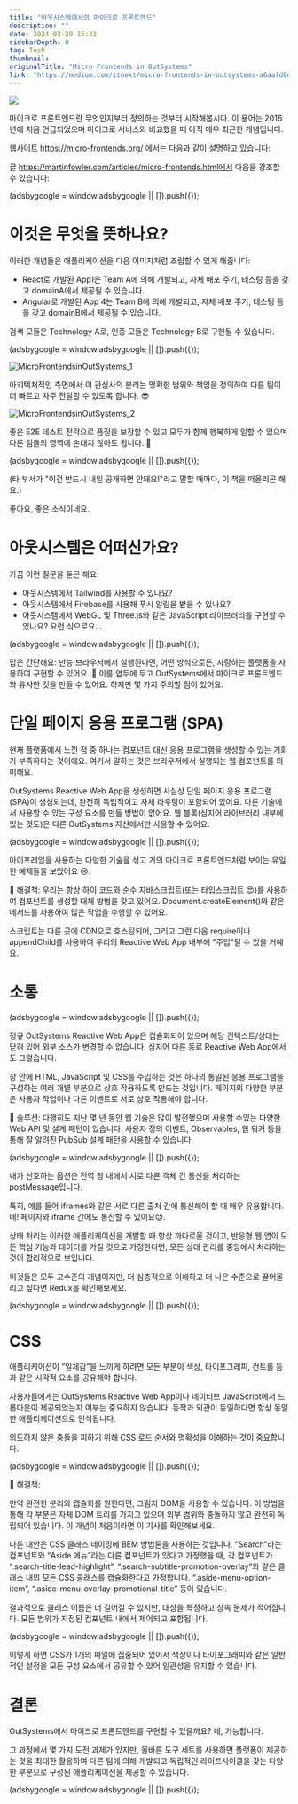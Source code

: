 ```yaml
---
title: "아웃시스템에서의 마이크로 프론트엔드"
description: ""
date: 2024-03-29 15:33
sidebarDepth: 0
tag: Tech
thumbnail: 
originalTitle: "Micro Frontends in OutSystems"
link: "https://medium.com/itnext/micro-frontends-in-outsystems-a6aafd0d0e65"
---
```



<img src="./img/MicroFrontendsinOutSystems_0.png" />

마이크로 프론트엔드란 무엇인지부터 정의하는 것부터 시작해봅시다. 이 용어는 2016년에 처음 언급되었으며 마이크로 서비스와 비교했을 때 아직 매우 최근한 개념입니다.

웹사이트 https://micro-frontends.org/ 에서는 다음과 같이 설명하고 있습니다:

글 https://martinfowler.com/articles/micro-frontends.html에서 다음을 강조할 수 있습니다:

<!-- ui-log 수평형 -->
<ins class="adsbygoogle"
  style="display:block"
  data-ad-client="ca-pub-4877378276818686"
  data-ad-slot="9743150776"
  data-ad-format="auto"
  data-full-width-responsive="true"></ins>
<component is="script">
(adsbygoogle = window.adsbygoogle || []).push({});
</component>

# 이것은 무엇을 뜻하나요?

이러한 개념들은 애플리케이션을 다음 이미지처럼 조립할 수 있게 해줍니다:

- React로 개발된 App1은 Team A에 의해 개발되고, 자체 배포 주기, 테스팅 등을 갖고 domainA에서 제공될 수 있습니다.
- Angular로 개발된 App 4는 Team B에 의해 개발되고, 자체 배포 주기, 테스팅 등을 갖고 domainB에서 제공될 수 있습니다.

검색 모듈은 Technology A로, 인증 모듈은 Technology B로 구현될 수 있습니다.

<!-- ui-log 수평형 -->
<ins class="adsbygoogle"
  style="display:block"
  data-ad-client="ca-pub-4877378276818686"
  data-ad-slot="9743150776"
  data-ad-format="auto"
  data-full-width-responsive="true"></ins>
<component is="script">
(adsbygoogle = window.adsbygoogle || []).push({});
</component>

![MicroFrontendsinOutSystems_1](./img/MicroFrontendsinOutSystems_1.png)

아키텍처적인 측면에서 이 관심사의 분리는 명확한 범위와 책임을 정의하여 다른 팀이 더 빠르고 자주 전달할 수 있도록 합니다. 😎

![MicroFrontendsinOutSystems_2](./img/MicroFrontendsinOutSystems_2.png)

좋은 E2E 테스트 전략으로 품질을 보장할 수 있고 모두가 함께 행복하게 일할 수 있으며 다른 팀들의 영역에 손대지 않아도 됩니다. 🧀

<!-- ui-log 수평형 -->
<ins class="adsbygoogle"
  style="display:block"
  data-ad-client="ca-pub-4877378276818686"
  data-ad-slot="9743150776"
  data-ad-format="auto"
  data-full-width-responsive="true"></ins>
<component is="script">
(adsbygoogle = window.adsbygoogle || []).push({});
</component>

(타 부서가 "이건 반드시 내일 공개하면 안돼요!"라고 말할 때마다, 이 책을 떠올리곤 해요.)

좋아요, 좋은 소식이네요.

# 아웃시스템은 어떠신가요?

가끔 이런 질문을 듣곤 해요:
- 아웃시스템에서 Tailwind를 사용할 수 있나요?
- 아웃시스템에서 Firebase를 사용해 푸시 알림을 받을 수 있나요?
- 아웃시스템에서 WebGL 및 Three.js와 같은 JavaScript 라이브러리를 구현할 수 있나요?
요런 식으로요...

<!-- ui-log 수평형 -->
<ins class="adsbygoogle"
  style="display:block"
  data-ad-client="ca-pub-4877378276818686"
  data-ad-slot="9743150776"
  data-ad-format="auto"
  data-full-width-responsive="true"></ins>
<component is="script">
(adsbygoogle = window.adsbygoogle || []).push({});
</component>

답은 간단해요: 만능 브라우저에서 실행된다면, 어떤 방식으로든, 사랑하는 플랫폼을 사용하여 구현할 수 있어요. 🥰
이를 염두에 두고 OutSystems에서 마이크로 프론트엔드와 유사한 것을 만들 수 있어요. 하지만 몇 가지 주의할 점이 있어요.

# 단일 페이지 응용 프로그램 (SPA)

현재 플랫폼에서 느낀 점 중 하나는 컴포넌트 대신 응용 프로그램을 생성할 수 있는 기회가 부족하다는 것이에요. 여기서 말하는 것은 브라우저에서 실행되는 웹 컴포넌트를 의미해요.

OutSystems Reactive Web App을 생성하면 사실상 단일 페이지 응용 프로그램 (SPA)이 생성되는데, 완전히 독립적이고 자체 라우팅이 포함되어 있어요. 
다른 기술에서 사용할 수 있는 구성 요소를 만들 방법이 없어요. 웹 블록(심지어 라이브러리 내부에 있는 것도)은 다른 OutSystems 자산에서만 사용할 수 있어요.

<!-- ui-log 수평형 -->
<ins class="adsbygoogle"
  style="display:block"
  data-ad-client="ca-pub-4877378276818686"
  data-ad-slot="9743150776"
  data-ad-format="auto"
  data-full-width-responsive="true"></ins>
<component is="script">
(adsbygoogle = window.adsbygoogle || []).push({});
</component>

아이프레임을 사용하는 다양한 기술을 섞고 거의 마이크로 프론트엔드처럼 보이는 유일한 예제들을 보았어요 😢.

🥳 해결책:
우리는 항상 하이 코드와 순수 자바스크립트(또는 타입스크립트 😍)를 사용하여 컴포넌트를 생성할 대체 방법을 갖고 있어요. Document.createElement()와 같은 메서드를 사용하여 많은 작업을 수행할 수 있어요.

스크립트는 다른 곳에 CDN으로 호스팅되어, 그리고 그런 다음 require이나 appendChild를 사용하여 우리의 Reactive Web App 내부에 "주입"될 수 있을 거예요.

# 소통

<!-- ui-log 수평형 -->
<ins class="adsbygoogle"
  style="display:block"
  data-ad-client="ca-pub-4877378276818686"
  data-ad-slot="9743150776"
  data-ad-format="auto"
  data-full-width-responsive="true"></ins>
<component is="script">
(adsbygoogle = window.adsbygoogle || []).push({});
</component>

정규 OutSystems Reactive Web App은 캡슐화되어 있으며 해당 컨텍스트/상태는 닫혀 있어 외부 소스가 변경할 수 없습니다. 심지어 다른 동료 Reactive Web App에서도 그렇습니다.

창 안에 HTML, JavaScript 및 CSS를 주입하는 것은 하나의 통일된 응용 프로그램을 구성하는 여러 개별 부분으로 상호 작용하도록 만드는 것입니다. 페이지의 다양한 부분은 사용자 작업이나 다른 이벤트로 서로 상호 작용해야 합니다.

🥳 솔루션:
다행히도 지난 몇 년 동안 웹 기술은 많이 발전했으며 사용할 수있는 다양한 Web API 및 설계 패턴이 있습니다. 사용자 정의 이벤트, Observables, 웹 워커 등을 통해 잘 알려진 PubSub 설계 패턴을 사용할 수 있습니다.

<!-- ui-log 수평형 -->
<ins class="adsbygoogle"
  style="display:block"
  data-ad-client="ca-pub-4877378276818686"
  data-ad-slot="9743150776"
  data-ad-format="auto"
  data-full-width-responsive="true"></ins>
<component is="script">
(adsbygoogle = window.adsbygoogle || []).push({});
</component>

내가 선호하는 옵션은 전역 창 내에서 서로 다른 객체 간 통신을 처리하는 postMessage입니다.

특히, 예를 들어 iframes와 같은 서로 다른 출처 간에 통신해야 할 때 매우 유용합니다. 네! 페이지와 iframe 간에도 통신할 수 있어요😉.

상태 처리는 이러한 애플리케이션을 개발할 때 항상 까다로울 것이고, 반응형 웹 앱이 모든 핵심 기능과 데이터를 가질 것으로 가정한다면, 모든 상태 관리를 중앙에서 처리하는 것이 합리적으로 보입니다.

이것들은 모두 고수준의 개념이지만, 더 심층적으로 이해하고 더 나은 수준으로 끌어올리고 싶다면 Redux를 확인해보세요.

<!-- ui-log 수평형 -->
<ins class="adsbygoogle"
  style="display:block"
  data-ad-client="ca-pub-4877378276818686"
  data-ad-slot="9743150776"
  data-ad-format="auto"
  data-full-width-responsive="true"></ins>
<component is="script">
(adsbygoogle = window.adsbygoogle || []).push({});
</component>

# CSS

애플리케이션이 “일체감”을 느끼게 하려면 모든 부분이 색상, 타이포그래피, 컨트롤 등과 같은 시각적 요소를 공유해야 합니다.

사용자들에게는 OutSystems Reactive Web App이나 네이티브 JavaScript에서 드롭다운이 제공되었는지 여부는 중요하지 않습니다. 동작과 외관이 동일하다면 항상 동일한 애플리케이션으로 인식됩니다.

의도하지 않은 충돌을 피하기 위해 CSS 로드 순서와 명확성을 이해하는 것이 중요합니다.

<!-- ui-log 수평형 -->
<ins class="adsbygoogle"
  style="display:block"
  data-ad-client="ca-pub-4877378276818686"
  data-ad-slot="9743150776"
  data-ad-format="auto"
  data-full-width-responsive="true"></ins>
<component is="script">
(adsbygoogle = window.adsbygoogle || []).push({});
</component>

🥳 해결책:

만약 완전한 분리와 캡슐화를 원한다면, 그림자 DOM을 사용할 수 있습니다. 이 방법을 통해 각 부분은 자체 DOM 트리를 가지고 있으며 외부 범위와 충돌하지 않고 완전히 독립되어 있습니다. 이 개념이 처음이라면 이 기사를 확인해보세요.

다른 대안은 CSS 클래스 네이밍에 BEM 방법론을 사용하는 것입니다. “Search”라는 컴포넌트와 “Aside 메뉴”라는 다른 컴포넌트가 있다고 가정했을 때, 각 컴포넌트가 “.search-title-lead-highlight”, “.search-subtitle-promotion-overlay”와 같은 클래스 내의 모든 CSS 클래스를 캡슐화한다고 가정합니다.
“.aside-menu-option-item”, “.aside-menu-overlay-promotional-title” 등이 있습니다.

결과적으로 클래스 이름은 더 길어질 수 있지만, 대상을 특정하고 상속 문제가 적어집니다. 모든 범위가 지정된 컴포넌트 내에서 제어되고 포함됩니다.

<!-- ui-log 수평형 -->
<ins class="adsbygoogle"
  style="display:block"
  data-ad-client="ca-pub-4877378276818686"
  data-ad-slot="9743150776"
  data-ad-format="auto"
  data-full-width-responsive="true"></ins>
<component is="script">
(adsbygoogle = window.adsbygoogle || []).push({});
</component>

이렇게 하면 CSS가 1개의 파일에 집중되어 있어서 색상이나 타이포그래피와 같은 일반적인 설정을 모든 구성 요소에서 공유할 수 있어 일관성을 유지할 수 있습니다.

# 결론

OutSystems에서 마이크로 프론트엔드를 구현할 수 있을까요? 네, 가능합니다.

그 과정에서 몇 가지 도전 과제가 있지만, 올바른 도구 세트를 사용하면 플랫폼이 제공하는 것을 최대한 활용하여 다른 팀에 의해 개발되고 독립적인 라이프사이클을 갖는 다양한 부분으로 구성된 애플리케이션을 제공할 수 있습니다.

<!-- ui-log 수평형 -->
<ins class="adsbygoogle"
  style="display:block"
  data-ad-client="ca-pub-4877378276818686"
  data-ad-slot="9743150776"
  data-ad-format="auto"
  data-full-width-responsive="true"></ins>
<component is="script">
(adsbygoogle = window.adsbygoogle || []).push({});
</component>


